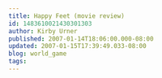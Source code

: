 ```yaml
---
title: Happy Feet (movie review)
id: 1483610021430301303
author: Kirby Urner
published: 2007-01-14T18:06:00.000-08:00
updated: 2007-01-15T17:39:49.033-08:00
blog: world_game
tags: 
---
```


